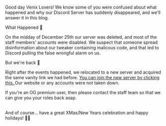 Good day Venix Lovers! We know some of you were confused about what happened and why our Discord Server has suddenly disappeared, and we'll answer it in this blog.
<br />


<div class="bubble">What Happened 🤔</div>

On the midday of December 25th our server was deleted, and most of the staff members' accounts were disabled. We suspect that someone spread disinformation about our tweaker containing malicous code, and that led to Discord pulling the false wrongful alarm on us.


<div class="bubble">But we're back 💪</div>

Right after the events happened, we relocated to a new server and acquired the same vanity link we had before. <a href="https://discord.gg/tweaks">
  You can join the new server by clicking this.
</a> Our website or any accounts were not taken down. 
<br />

If you're an OG premium user, then please contact the staff team so that we can give you your roles back asap.

<br />
And of course... have a great XMas/New Years celebration and happy holidays! 🎄🥳
<br />
<br />
<br />

